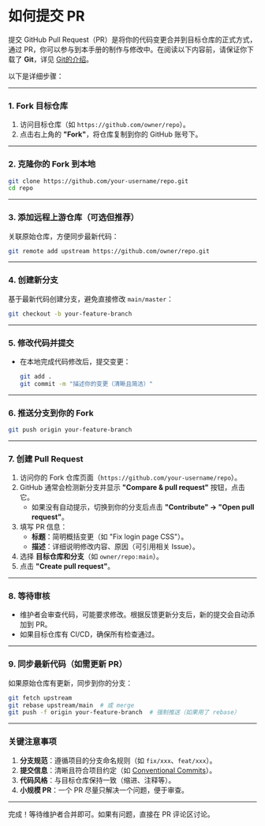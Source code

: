 # 如何提交 PR

提交 GitHub Pull Request（PR）是将你的代码变更合并到目标仓库的正式方式，通过 PR，你可以参与到本手册的制作与修改中。在阅读以下内容前，请保证你下载了 **Git**，详见 [Git的介绍](../chang-yong-tui-jian/gong-ju/git.md)。

以下是详细步骤：

---

### **1. Fork 目标仓库**

1. 访问目标仓库（如 `https://github.com/owner/repo`）。
2. 点击右上角的 **"Fork"**，将仓库复制到你的 GitHub 账号下。

---

### **2. 克隆你的 Fork 到本地**

```bash
git clone https://github.com/your-username/repo.git
cd repo
```

---

### **3. 添加远程上游仓库（可选但推荐）**

关联原始仓库，方便同步最新代码：

```bash
git remote add upstream https://github.com/owner/repo.git
```

---

### **4. 创建新分支**

基于最新代码创建分支，避免直接修改 `main/master`：

```bash
git checkout -b your-feature-branch
```

---

### **5. 修改代码并提交**

* 在本地完成代码修改后，提交变更：

  ```bash
  git add .
  git commit -m "描述你的变更（清晰且简洁）"
  ```

---

### **6. 推送分支到你的 Fork**

```bash
git push origin your-feature-branch
```

---

### **7. 创建 Pull Request**

1. 访问你的 Fork 仓库页面（`https://github.com/your-username/repo`）。
2. GitHub 通常会检测新分支并显示 **"Compare & pull request"** 按钮，点击它。
   * 如果没有自动提示，切换到你的分支后点击 **"Contribute" → "Open pull request"**。
3. 填写 PR 信息：
   * **标题**：简明概括变更（如 "Fix login page CSS"）。
   * **描述**：详细说明修改内容、原因（可引用相关 Issue）。
4. 选择 **目标仓库和分支**（如 `owner/repo:main`）。
5. 点击 **"Create pull request"**。

---

### **8. 等待审核**

* 维护者会审查代码，可能要求修改。根据反馈更新分支后，新的提交会自动添加到 PR。
* 如果目标仓库有 CI/CD，确保所有检查通过。

---

### **9. 同步最新代码（如需更新 PR）**

如果原始仓库有更新，同步到你的分支：

```bash
git fetch upstream
git rebase upstream/main  # 或 merge
git push -f origin your-feature-branch  # 强制推送（如果用了 rebase）
```

---

### **关键注意事项**

1. **分支规范**：遵循项目的分支命名规则（如 `fix/xxx`、`feat/xxx`）。
2. **提交信息**：清晰且符合项目约定（如 [Conventional Commits](https://www.conventionalcommits.org/)）。
3. **代码风格**：与目标仓库保持一致（缩进、注释等）。
4. **小规模 PR**：一个 PR 尽量只解决一个问题，便于审查。

---

完成！等待维护者合并即可。如果有问题，直接在 PR 评论区讨论。
